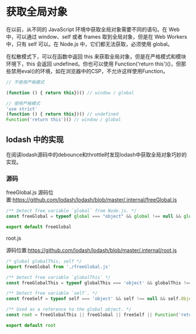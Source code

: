 # 获取全局对象

在以前，从不同的 JavaScript 环境中获取全局对象需要不同的语句。在 Web 中，可以通过 window、self 或者 frames 取到全局对象，但是在 Web Workers 中，只有 self 可以。在 Node.js 中，它们都无法获取，必须使用 global。

在松散模式下，可以在函数中返回 this 来获取全局对象，但是在严格模式和模块环境下，this 会返回 undefined。你也可以使用 Function('return this')()，但那些禁用eval()的环境，如在浏览器中的CSP，不允许这样使用Function。

```js
// 不使用严格模式

(function () { return this})() // window / global

// 使用严格模式
'use strict'
(function () { return this})() // undefined
Function('return this')() // window / global
```

## lodash 中的实现

在阅读lodash源码中的debounce和throttle时发现lodash中获取全局对象巧妙的实现。

### 源码

freeGlobal.js
源码位置:<https://github.com/lodash/lodash/blob/master/.internal/freeGlobal.js>

```js
/** Detect free variable `global` from Node.js. */
const freeGlobal = typeof global === "object" && global !== null && global.Object === Object && global

export default freeGlobal
```

root.js

源码位置:<https://github.com/lodash/lodash/blob/master/.internal/root.js>

```js
/* global globalThis, self */
import freeGlobal from './freeGlobal.js'

/** Detect free variable `globalThis` */
const freeGlobalThis = typeof globalThis === 'object' && globalThis !== null && globalThis.Object == Object && globalThis

/** Detect free variable `self`. */
const freeSelf = typeof self === 'object' && self !== null && self.Object === Object && self

/** Used as a reference to the global object. */
const root = freeGlobalThis || freeGlobal || freeSelf || Function('return this')()

export default root
```
